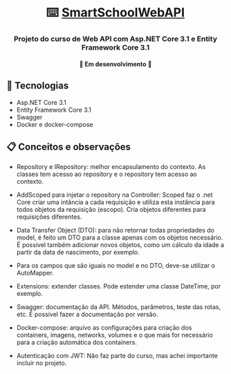 <h1 align="center">
     ⌨️ <a href="#" alt="Smart School WebAPI"> SmartSchoolWebAPI </a>
</h1>

<h3 align="center">
    Projeto do curso de Web API com Asp.NET Core 3.1 e Entity Framework Core 3.1  
</h3>

<h4 align="center">
	🚧   Em desenvolvimento  🚧
</h4>

## 📘 Tecnologias

- Asp.NET Core 3.1
- Entity Framework Core 3.1
- Swagger
- Docker e docker-compose

## 📋 Conceitos e observações
- Repository e IRepository: melhor encapsulamento do contexto. As classes tem acesso ao repository e o repository tem acesso ao contexto.

- AddScoped para injetar o repository na Controller: Scoped faz o .net Core criar uma intância a cada requisição e utiliza esta instância para todos objetos da requisição (escopo). Cria objetos diferentes para requisições diferentes.

- Data Transfer Object (DTO): para não retornar todas propriedades do model, é feito um DTO para a classe apenas com os objetos necessário. É possível também adicionar novos objetos, como um cálculo da idade a partir da data de nascimento, por exemplo.

- Para os campos que são iguais no model e no DTO, deve-se utilizar o AutoMapper.

- Extensions: extender classes. Pode estender uma classe DateTime, por exemplo.

- Swagger: documentação da API. Métodos, parâmetros, teste das rotas, etc. É possível fazer a documentação por versão.

- Docker-compose: arquivo as configurações para criação dos containers, imagens, networks, volumes e o que mais for necessário para a criação automática dos containers.

- Autenticação com JWT: Não faz parte do curso, mas achei importante incluir no projeto. 
